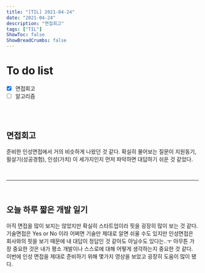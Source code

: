 ```yaml
---
title: "[TIL] 2021-04-24"
date: "2021-04-24"
description: "면접회고"
tags: ["TIL"]
ShowToc: false
ShowBreadCrumbs: false
---
```


# To do list
- [x] 면접회고
- [ ] 알고리즘

<br />
<br />

## 면접회고
준비한 인성면접에서 거의 비슷하게 나왔던 것 같다. 확실히 물어보는 질문이 지원동기, 필살기(성공경험), 인성(가치) 이 세가지인지 먼저 파악하면 대답하기 쉬운 것 같았다.

<br />

---

<br />

## 오늘 하루 짧은 개발 일기
아직 면접을 많이 보지는 않았지만 확실히 스타트업이라 핏을 굉장히 많이 보는 것 같다. 기술면접은 Yes or No 이라 어쩌면 기술만 제대로 알면 쉬울 수도 있지만 인성면접은 회사와의 핏을 보기 때문에 내 대답이 정답인 것 같아도 아닐수도 있다는..ㅜ 아무튼 가장 중요한 것은 내가 평소 개발이나 스스로에 대해 어떻게 생각하는지 중요한 것 같다. 이번에 인성 면접을 제대로 준비하기 위해 몇가지 영상을 보았고 굉장히 도움이 많이 됐다.